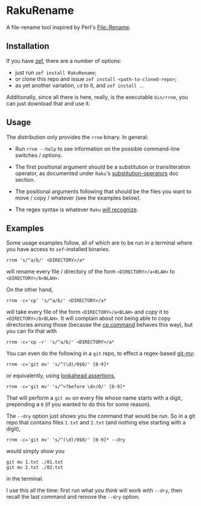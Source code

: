 # RakuRename

A file-rename tool inspired by Perl's [File::Rename](https://metacpan.org/dist/File-Rename/view/rename.PL).

## Installation

If you have [zef](https://github.com/ugexe/zef), there are a number of options:

- just run `zef install RakuRename`;
- or clone this repo and issue `zef install <path-to-cloned-repo>`;
- as yet another variation, `cd` to it, and `zef install .`. 

Additionally, since all there is here, really, is the executable `bin/rrnm`, you can just download that and use it.

## Usage

The distribution only provides the `rrnm` binary. In general:

- Run `rrnm --help` to see information on the possible command-line switches / options.

- The first positional argument should be a substitution or transliteration operator, as documented under `Raku`'s [substitution-operators](https://docs.raku.org/language/operators#Substitution_operators) doc section.

- The positional arguments following that should be the files you want to move / copy / whatever (see the examples below).

- The regex syntax is whatever `Raku` [will recognize](https://docs.raku.org/language/regexes).

## Examples

Some usage examples follow, all of which are to be run in a terminal where you have access to `zef`-installed binaries.
```
rrnm 's/^a/b/' <DIRECTORY>/a*
```
will rename every file / directory of the form `<DIRECTORY>/a<BLAH>` to `<DIRECTORY>/b<BLAH>`.

On the other hand,
```
rrnm -c='cp' 's/^a/b/' <DIRECTORY>/a*
```
will take every file of the form `<DIRECTORY>/a<BLAH>` and *copy* it to `<DIRECTORY>/b<BLAH>`. It will complain about not being able to copy directories among those (because the [cp command](https://linux.die.net/man/1/cp) behaves this way), but you can fix that with
```
rrnm -c='cp -r' 's/^a/b/' <DIRECTORY>/a*
```
You can even do the following in a `git` repo, to effect a regex-based [git-mv](https://git-scm.com/docs/git-mv):

```
rrnm -c='git mv' 's/^(\d)/0$0/' [0-9]* 
```
or equivalently, using [lookahead assertions](https://docs.raku.org/language/regexes#Lookahead_assertions),
```
rrnm -c='git mv' 's/^<?before \d>/0/' [0-9]*
```
That will perform a `git mv` on every file whose name starts with a digit, prepending a `0` (if you wanted to do this for some reason).

The `--dry` option just *shows* you the command that would be run. So in a git repo that contains files `1.txt` and `2.txt` (and nothing else starting with a digit), 

```
rrnm -c='git mv' 's/^(\d)/0$0/' [0-9]* --dry
```
would simply show you

```
git mv 1.txt ./01.txt
git mv 2.txt ./02.txt
```
in the terminal.

I use this all the time: first run what you *think* will work with `--dry`, then recall the last command and remove the `--dry` option.
